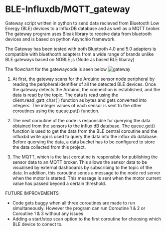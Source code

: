# BLE-Influxdb/MQTT_gateway
Gateway script written in python to send data recieved from Bluetooth Low Energy (BLE) devices to a InfluxDB database and as well as a MQTT broker. The gateway program uses Bleak library to receive data from bluetooth devices and is based on python Asynchio framework.

The Gateway has been tested with both Bluetooth 4.0 and 5.0 adapters is compatible with bluethooth adapters from a wide range of brands unlike BLE gateways based on NOBLE js (Node Js based BLE libaray)

The flowchart for the gatewaycode is seen below
![gateway](https://user-images.githubusercontent.com/85490469/219934565-874b9b4f-622a-48ac-bcc3-06c26e72b3cb.png)


1) At first, the gateway scans for the Arduino sensor node peripheral by reading the peripheral identifier of all the detected BLE devices. Once the gateway detects the Arduino, the connection is established, and the data is read by the topic. The data is read using the client.read_gatt_char( ) function as bytes and gets converted into integers. The integer values of each sensor is sent to the other coroutines using the queue.put() function.

2) The next coroutine of the code is responsible for querying the data obtained from the sensors to the influx dB database. The queue.get() function is used to get the data from the BLE central coroutine and the influxbd write api is used to query the data into the influx db database. Before querying the data, a data bucket has to be configured to store the data collected from this project. 

3) The MQTT, which is the last coroutine  is responsible for publishing the sensor data to an MQTT broker. This allows the sensor data to be visualised by external dashboards by subscribing to the topic of the data. In addition, this coroutine sends a message to the node red server when the motor is started. This message is sent when the motor current value has passed beyond a certain threshold. 

FUTURE IMPROVEMENTS
- Code gets buggy when all three coroutines are made to run simultaneously. However the program can run Coroutine 1 & 2 or Coroutine 1 & 3 without any issues
- Adding a start/stop scan option to the first coroutine for choosing which BLE device to conect to.
